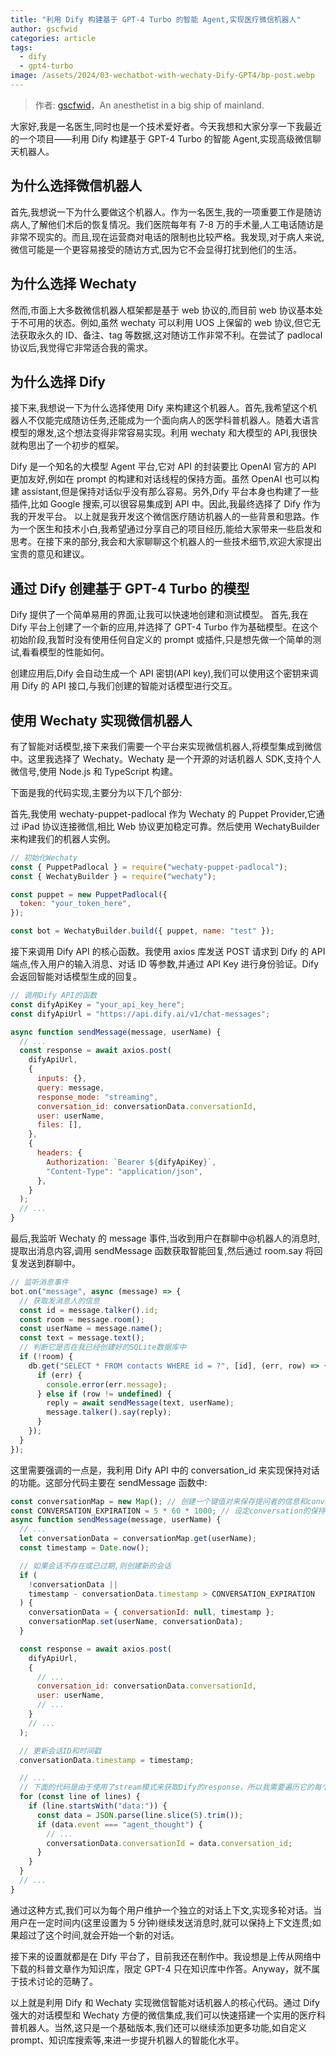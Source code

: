 ```yaml
---
title: "利用 Dify 构建基于 GPT-4 Turbo 的智能 Agent,实现医疗微信机器人"
author: gscfwid
categories: article
tags:
  - dify
  - gpt4-turbo
image: /assets/2024/03-wechatbot-with-wechaty-Dify-GPT4/bp-post.webp
---
```


> 作者: [gscfwid](https://github.com/gscfwid/)，An anesthetist in a big ship of mainland.

大家好,我是一名医生,同时也是一个技术爱好者。今天我想和大家分享一下我最近的一个项目——利用 Dify 构建基于 GPT-4 Turbo 的智能 Agent,实现高级微信聊天机器人。

## 为什么选择微信机器人

首先,我想说一下为什么要做这个机器人。作为一名医生,我的一项重要工作是随访病人,了解他们术后的恢复情况。我们医院每年有 7-8 万的手术量,人工电话随访是非常不现实的。而且,现在运营商对电话的限制也比较严格。我发现,对于病人来说,微信可能是一个更容易接受的随访方式,因为它不会显得打扰到他们的生活。

## 为什么选择 Wechaty

然而,市面上大多数微信机器人框架都是基于 web 协议的,而目前 web 协议基本处于不可用的状态。例如,虽然 wechaty 可以利用 UOS 上保留的 web 协议,但它无法获取永久的 ID、备注、tag 等数据,这对随访工作非常不利。在尝试了 padlocal 协议后,我觉得它非常适合我的需求。

## 为什么选择 Dify

接下来,我想说一下为什么选择使用 Dify 来构建这个机器人。首先,我希望这个机器人不仅能完成随访任务,还能成为一个面向病人的医学科普机器人。随着大语言模型的爆发,这个想法变得非常容易实现。利用 wechaty 和大模型的 API,我很快就构思出了一个初步的框架。

Dify 是一个知名的大模型 Agent 平台,它对 API 的封装要比 OpenAI 官方的 API 更加友好,例如在 prompt 的构建和对话线程的保持方面。虽然 OpenAI 也可以构建 assistant,但是保持对话似乎没有那么容易。另外,Dify 平台本身也构建了一些插件,比如 Google 搜索,可以很容易集成到 API 中。因此,我最终选择了 Dify 作为我的开发平台。
以上就是我开发这个微信医疗随访机器人的一些背景和思路。作为一个医生和技术小白,我希望通过分享自己的项目经历,能给大家带来一些启发和思考。在接下来的部分,我会和大家聊聊这个机器人的一些技术细节,欢迎大家提出宝贵的意见和建议。

## 通过 Dify 创建基于 GPT-4 Turbo 的模型

Dify 提供了一个简单易用的界面,让我可以快速地创建和测试模型。
首先,我在 Dify 平台上创建了一个新的应用,并选择了 GPT-4 Turbo 作为基础模型。在这个初始阶段,我暂时没有使用任何自定义的 prompt 或插件,只是想先做一个简单的测试,看看模型的性能如何。

创建应用后,Dify 会自动生成一个 API 密钥(API key),我们可以使用这个密钥来调用 Dify 的 API 接口,与我们创建的智能对话模型进行交互。

## 使用 Wechaty 实现微信机器人

有了智能对话模型,接下来我们需要一个平台来实现微信机器人,将模型集成到微信中。这里我选择了 Wechaty。Wechaty 是一个开源的对话机器人 SDK,支持个人微信号,使用 Node.js 和 TypeScript 构建。

下面是我的代码实现,主要分为以下几个部分:

首先,我使用 wechaty-puppet-padlocal 作为 Wechaty 的 Puppet Provider,它通过 iPad 协议连接微信,相比 Web 协议更加稳定可靠。然后使用 WechatyBuilder 来构建我们的机器人实例。

```javascript
// 初始化Wechaty
const { PuppetPadlocal } = require("wechaty-puppet-padlocal");
const { WechatyBuilder } = require("wechaty");

const puppet = new PuppetPadlocal({
  token: "your_token_here",
});

const bot = WechatyBuilder.build({ puppet, name: "test" });
```

接下来调用 Dify API 的核心函数。我使用 axios 库发送 POST 请求到 Dify 的 API 端点,传入用户的输入消息、对话 ID 等参数,并通过 API Key 进行身份验证。Dify 会返回智能对话模型生成的回复。

```javascript
// 调用Dify API的函数
const difyApiKey = "your_api_key_here";
const difyApiUrl = "https://api.dify.ai/v1/chat-messages";

async function sendMessage(message, userName) {
  // ...
  const response = await axios.post(
    difyApiUrl,
    {
      inputs: {},
      query: message,
      response_mode: "streaming",
      conversation_id: conversationData.conversationId,
      user: userName,
      files: [],
    },
    {
      headers: {
        Authorization: `Bearer ${difyApiKey}`,
        "Content-Type": "application/json",
      },
    }
  );
  // ...
}
```

最后,我监听 Wechaty 的 message 事件,当收到用户在群聊中@机器人的消息时,提取出消息内容,调用 sendMessage 函数获取智能回复,然后通过 room.say 将回复发送到群聊中。

```javascript
// 监听消息事件
bot.on("message", async (message) => {
  // 获取发消息人的信息
  const id = message.talker().id;
  const room = message.room();
  const userName = message.name();
  const text = message.text();
  // 判断它是否在我已经创建好的SQLite数据库中
  if (!room) {
    db.get("SELECT * FROM contacts WHERE id = ?", [id], (err, row) => {
      if (err) {
        console.error(err.message);
      } else if (row != undefined) {
        reply = await sendMessage(text, userName);
        message.talker().say(reply);
      }
    });
  }
});
```

这里需要强调的一点是，我利用 Dify API 中的 conversation_id 来实现保持对话的功能。这部分代码主要在 sendMessage 函数中:

```javascript
const conversationMap = new Map(); // 创建一个键值对来保存提问者的信息和conversation_id
const CONVERSATION_EXPIRATION = 5 * 60 * 1000; // 设定conversation的保持时间，设定为5分钟
async function sendMessage(message, userName) {
  // ...
  let conversationData = conversationMap.get(userName);
  const timestamp = Date.now();

  // 如果会话不存在或已过期,则创建新的会话
  if (
    !conversationData ||
    timestamp - conversationData.timestamp > CONVERSATION_EXPIRATION
  ) {
    conversationData = { conversationId: null, timestamp };
    conversationMap.set(userName, conversationData);
  }

  const response = await axios.post(
    difyApiUrl,
    {
      // ...
      conversation_id: conversationData.conversationId,
      user: userName,
      // ...
    }
    // ...
  );

  // 更新会话ID和时间戳
  conversationData.timestamp = timestamp;

  // ...
  // 下面的代码是由于使用了stream模式来获取Dify的response，所以我需要遍历它的每个回复，找到最终的回复内容
  for (const line of lines) {
    if (line.startsWith("data:")) {
      const data = JSON.parse(line.slice(5).trim());
      if (data.event === "agent_thought") {
        // ...
        conversationData.conversationId = data.conversation_id;
      }
    }
  }
  // ...
}
```

通过这种方式,我们可以为每个用户维护一个独立的对话上下文,实现多轮对话。当用户在一定时间内(这里设置为 5 分钟)继续发送消息时,就可以保持上下文连贯;如果超过了这个时间,就会开始一个新的对话。

接下来的设置就都是在 Dify 平台了，目前我还在制作中。我设想是上传从网络中下载的科普文章作为知识库，限定 GPT-4 只在知识库中作答。Anyway，就不属于技术讨论的范畴了。

以上就是利用 Dify 和 Wechaty 实现微信智能对话机器人的核心代码。通过 Dify 强大的对话模型和 Wechaty 方便的微信集成,我们可以快速搭建一个实用的医疗科普机器人。当然,这只是一个基础版本,我们还可以继续添加更多功能,如自定义 prompt、知识库搜索等,来进一步提升机器人的智能化水平。
